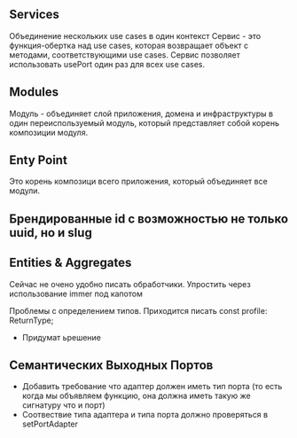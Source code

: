 ## Services
Объединение нескольких use cases в один контекст
Сервис - это функция-обертка над use cases, которая возвращает объект с методами, соответствующими use cases.
Сервис позволяет использовать usePort один раз для всех use cases.

## Modules
Модуль - объединяет слой приложения, домена и инфраструктуры в один переиспользуемый модуль, который представляет собой корень композиции модуля.

## Enty Point
Это корень композици всего приложения, который объединяет все модули. 

## Брендированные id с возможностью не только uuid, но и slug

## Entities & Aggregates
Сейчас не очено удобно писать обработчики. Упростить через использование immer под капотом

Проблемы с определением типов. Приходится писать
const profile: ReturnType<typeof QualificationProfile.create>; 

- Придумат ьрешение 




## Семантических Выходных Портов
 - Добавить требование что адаптер должен иметь тип порта (то есть когда мы объявляем функцию, она должна иметь такую же сигнатуру что и порт)
 - Соотвествие типа адаптера и типа порта должно проверяться в setPortAdapter